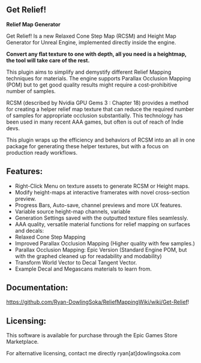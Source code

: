 ## Get Relief! 
**Relief Map Generator**

Get Relief! Is a new Relaxed Cone Step Map (RCSM) and Height Map Generator for Unreal Engine, implemented directly inside the engine.

**Convert any flat texture to one with depth, all you need is a heightmap, the tool will take care of the rest.**

This plugin aims to simplify and demystify different Relief Mapping techniques for materials. The engine supports Parallax Occlusion Mapping (POM) but to get good quality results might require a cost-prohibitive number of samples. 

RCSM (described by Nvidia GPU Gems 3 : Chapter 18) provides a method for creating a helper relief map texture that can reduce the required number of samples for appropriate occlusion substantially. This technology has been used in many recent AAA games, but often is out of reach of Indie devs.

This plugin wraps up the efficiency and behaviors of RCSM into an all in one package for generating these helper textures, but with a focus on production ready workflows.

## Features:
* Right-Click Menu on texture assets to generate RCSM or Height maps.
* Modify height-maps at interactive framerates with novel cross-section preview.
* Progress Bars, Auto-save, channel previews and more UX features.
* Variable source height-map channels, variable 
* Generation Settings saved with the outputted texture files seamlessly.
* AAA quality, versatile material functions for relief mapping on surfaces and decals:
* Relaxed Cone Step Mapping
* Improved Parallax Occlusion Mapping (Higher quality with few samples.)
* Parallax Occlusion Mapping: Epic Version (Standard Engine POM, but with the graphed cleaned up for readability and modability)
* Transform World Vector to Decal Tangent Vector.
* Example Decal and Megascans materials to learn from.


## Documentation:
https://github.com/Ryan-DowlingSoka/ReliefMappingWiki/wiki/Get-Relief!

## Licensing:
This software is available for purchase through the Epic Games Store Marketplace.

For alternative licensing, contact me directly ryan[at]dowlingsoka.com

